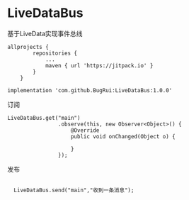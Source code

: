 # LiveDataBus

基于LiveData实现事件总线

```
allprojects {
		repositories {
			...
			maven { url 'https://jitpack.io' }
		}
	}

```


```
implementation 'com.github.BugRui:LiveDataBus:1.0.0'
```


订阅

```
LiveDataBus.get("main")
                .observe(this, new Observer<Object>() {
                    @Override
                    public void onChanged(Object o) {
                        
                    }
                });

```

发布

```

  LiveDataBus.send("main","收到一条消息");

```
